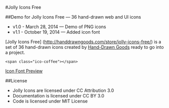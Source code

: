 #Jolly Icons Free

##Demo for Jolly Icons Free — 36 hand-drawn web and UI icons

- v1.0 - March 28, 2014 — Demo of PNG icons
- v1.1 - October 19, 2014 — Added icon font

[Jolly Icons Free] (http://handdrawngoods.com/store/jolly-icons-free/) is a set of 36 hand-drawn icons created by [Hand-Drawn Goods](http://handdrawngoods.com) ready to go into a project.

``<span class="ico-coffee"></span>``

[Icon Font Preview](http://htmlpreview.github.io/?https://github.com/handdrawngoods/jollyicons-free/blob/master/icon-font/demo.html)

##License

- Jolly Icons are licensed under CC Attribution 3.0
- Documentation is licensed under CC BY 3.0
- Code is licensed under MIT License